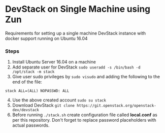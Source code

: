 # DevStack on Single Machine using Zun
Requirements for setting up a single machine DevStack instance with docker support running on Ubuntu 16.04


### Steps
1. Install Ubuntu Server 16.04 on a machine
2. Add separate user for DevStack `sudo useradd -s /bin/bash -d /opt/stack -m stack`
3. Give user sudo privileges by `sudo visudo` and adding the following to the end of the file:
```
stack ALL=(ALL) NOPASSWD: ALL
```
4. Use the above created account `sudo su stack`
5. Download DevStack
`git clone https://git.openstack.org/openstack-dev/devstack`
6. Before running `./stack.sh` create configuration file called **local.conf** as per this repository.
Don't forget to replace password placeholders with actual passwords.
